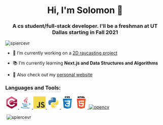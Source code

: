 <h1 align="center">Hi, I'm Solomon 👋</h1>
<h3 align="center">A cs student/full-stack developer. I'll be a freshman at UT Dallas starting in Fall 2021</h3>

<p align="left"> <img src="https://komarev.com/ghpvc/?username=spiercevr&label=Profile%20views&color=0e75b6&style=flat" alt="spiercevr" /> </p>

- 🔨 I’m currently working on a [2D raycasting project](https://solomonpierce.dev/raycast2D)

- 📚 I’m currently learning **Next.js and Data Structures and Algorithms**

- 🔭 Also check out my [personal website](https://solomonpierce.dev/)


<h3 align="left">Languages and Tools:</h3>
<p align="left"> <a href="https://www.w3schools.com/cpp/" target="_blank"> <img src="https://raw.githubusercontent.com/devicons/devicon/master/icons/cplusplus/cplusplus-original.svg" alt="cplusplus" width="40" height="40"/> </a> <a href="https://www.w3schools.com/css/" target="_blank"> 
<a href="https://www.java.com" target="_blank"> <img src="https://raw.githubusercontent.com/devicons/devicon/master/icons/java/java-original.svg" alt="java" width="40" height="40"/> </a> <a href="https://developer.mozilla.org/en-US/docs/Web/JavaScript" target="_blank"> <img src="https://raw.githubusercontent.com/devicons/devicon/master/icons/javascript/javascript-original.svg" alt="javascript" width="40" height="40"/> <a href="https://www.python.org" target="_blank"> <img src="https://raw.githubusercontent.com/devicons/devicon/master/icons/python/python-original.svg" alt="python" width="40" height="40"/> </a> </a> <img src="https://raw.githubusercontent.com/devicons/devicon/master/icons/css3/css3-original-wordmark.svg" alt="css3" width="40" height="40"/> </a> <a href="https://www.w3.org/html/" target="_blank"> <img src="https://raw.githubusercontent.com/devicons/devicon/master/icons/html5/html5-original-wordmark.svg" alt="html5" width="40" height="40"/> </a> <a href="https://opencv.org/" target="_blank"> <img src="https://www.vectorlogo.zone/logos/opencv/opencv-icon.svg" alt="opencv" width="40" height="40"/> </a> </p>

<p>&nbsp;<img align="center" src="https://github-readme-stats.vercel.app/api?username=spiercevr&show_icons=true&locale=en" alt="spiercevr" /></p>